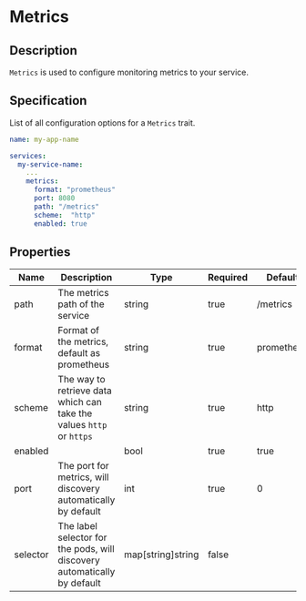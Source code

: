 # Metrics

## Description

`Metrics` is used to configure monitoring metrics to your service.

## Specification

List of all configuration options for a `Metrics` trait.

```yaml
name: my-app-name

services:
  my-service-name:
    ...
    metrics:
      format: "prometheus"
      port: 8080
      path: "/metrics"
      scheme:  "http"
      enabled: true
```

## Properties

Name | Description | Type | Required | Default 
------------ | ------------- | ------------- | ------------- | ------------- 
 path | The metrics path of the service | string | true | /metrics 
 format | Format of the metrics, default as prometheus | string | true | prometheus 
 scheme | The way to retrieve data which can take the values `http` or `https` | string | true | http 
 enabled |  | bool | true | true 
 port | The port for metrics, will discovery automatically by default | int | true | 0 
 selector | The label selector for the pods, will discovery automatically by default | map[string]string | false |  
